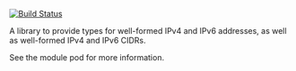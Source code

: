 [![Build Status](https://travis-ci.org/bradclawsie/Net-IP-Parse.png)](https://travis-ci.org/bradclawsie/Net-IP-Parse)

A library to provide types for well-formed IPv4 and IPv6 addresses,
as well as well-formed IPv4 and IPv6 CIDRs.

See the module pod for more information.

